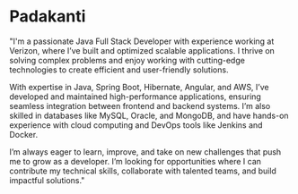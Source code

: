 # Padakanti
"I'm a passionate Java Full Stack Developer with experience working at Verizon, where I’ve built and optimized scalable applications. I thrive on solving complex problems and enjoy working with cutting-edge technologies to create efficient and user-friendly solutions.

With expertise in Java, Spring Boot, Hibernate, Angular, and AWS, I’ve developed and maintained high-performance applications, ensuring seamless integration between frontend and backend systems. I’m also skilled in databases like MySQL, Oracle, and MongoDB, and have hands-on experience with cloud computing and DevOps tools like Jenkins and Docker.

I’m always eager to learn, improve, and take on new challenges that push me to grow as a developer. I’m looking for opportunities where I can contribute my technical skills, collaborate with talented teams, and build impactful solutions."
